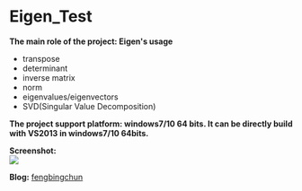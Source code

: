 # Eigen_Test
**The main role of the project: Eigen's usage**
- transpose
- determinant
- inverse matrix
- norm
- eigenvalues/eigenvectors
- SVD(Singular Value Decomposition)

**The project support platform: windows7/10 64 bits. It can be directly build with VS2013 in windows7/10 64bits.**

**Screenshot:**  
![](https://github.com/fengbingchun/Eigen_Test/blob/master/prj/x86_x64_vc12/Screenshot.png)

**Blog:** [fengbingchun](http://blog.csdn.net/fengbingchun/article/category/5721721)
